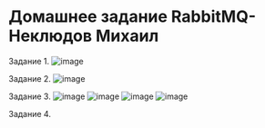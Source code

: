 # Домашнее задание RabbitMQ-Неклюдов Михаил


Задание 1.
![image](https://github.com/MikhailNeklyudov/hw_11-01/assets/130427747/2967f008-d4f6-4c2b-9a0c-e6ed24b94c32)


Задание 2.
![image](https://github.com/MikhailNeklyudov/hw_11-01/assets/130427747/cc2ce08c-ac41-4f34-96cb-c173e5e59ce0)


Задание 3. 
![image](https://github.com/MikhailNeklyudov/hw_11-01/assets/130427747/62a81a74-299d-4366-80db-7376428aaf10)
![image](https://github.com/MikhailNeklyudov/hw_11-01/assets/130427747/693da89d-f88d-409e-833a-51015b5410f0)
![image](https://github.com/MikhailNeklyudov/hw_11-01/assets/130427747/3d6bd4df-ecf9-4e1a-8b73-4f99cc8e3d1b)
![image](https://github.com/MikhailNeklyudov/hw_11-01/assets/130427747/8338aed3-1419-416d-b47c-b4792347ae8d)




Задание 4.



